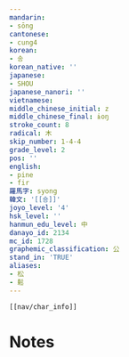 ```yaml
---
mandarin:
- sōng
cantonese:
- cung4
korean:
- 송
korean_native: ''
japanese:
- SHOU
japanese_nanori: ''
vietnamese:
middle_chinese_initial: z
middle_chinese_final: ɨoŋ
stroke_count: 8
radical: 木
skip_number: 1-4-4
grade_level: 2
pos: ''
english:
- pine
- fir
羅馬字: syong
韓文: '[[숑]]'
joyo_level: '4'
hsk_level: ''
hanmun_edu_level: 中
danayo_id: 2134
mc_id: 1728
graphemic_classification: 公
stand_in: 'TRUE'
aliases:
- 松
- 鬆
---
```

```meta-bind-embed
[[nav/char_info]]
```

# Notes
